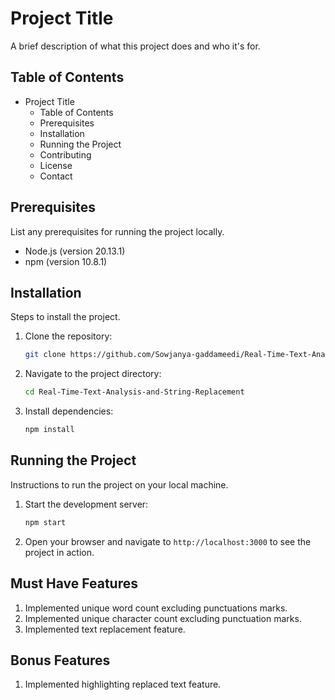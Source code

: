 # Project Title

A brief description of what this project does and who it's for.

## Table of Contents

- Project Title
  - Table of Contents
  - Prerequisites
  - Installation
  - Running the Project
  - Contributing
  - License
  - Contact

## Prerequisites

List any prerequisites for running the project locally.

- Node.js (version 20.13.1)
- npm (version 10.8.1)

## Installation

Steps to install the project.

1. Clone the repository:
    ```bash
    git clone https://github.com/Sowjanya-gaddameedi/Real-Time-Text-Analysis-and-String-Replacement
    ```
2. Navigate to the project directory:
    ```bash
    cd Real-Time-Text-Analysis-and-String-Replacement
    ```
3. Install dependencies:
    ```bash
    npm install
    ```
    
## Running the Project

Instructions to run the project on your local machine.

1. Start the development server:
    ```bash
    npm start
    ```
2. Open your browser and navigate to `http://localhost:3000` to see the project in action.

## Must Have Features

1. Implemented unique word count excluding punctuations marks.
2. Implemented unique character count excluding punctuation marks.
3. Implemented text replacement feature.

## Bonus Features

1. Implemented highlighting replaced text feature.
